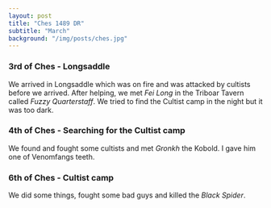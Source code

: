 ```yaml
---
layout: post
title: "Ches 1489 DR"
subtitle: "March"
background: "/img/posts/ches.jpg"
---
```


### 3rd of Ches - Longsaddle
We arrived in Longsaddle which was on fire and was attacked by cultists before we arrived. After helping, we met *Fei Long* in the Triboar Tavern called *Fuzzy Quarterstaff*.
We tried to find the Cultist camp in the night but it was too dark.

### 4th of Ches - Searching for the Cultist camp
We found and fought some cultists and met *Gronkh* the Kobold. I gave him one of Venomfangs teeth.

### 6th of Ches - Cultist camp
We did some things, fought some bad guys and killed the *Black Spider*.
